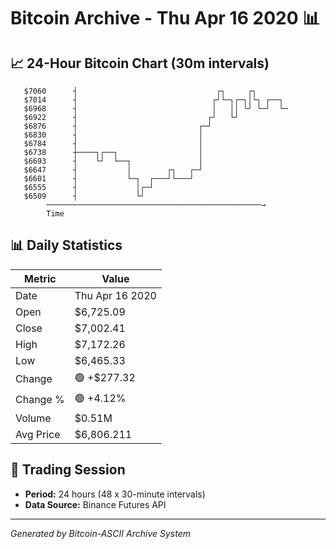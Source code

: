 # Bitcoin Archive - Thu Apr 16 2020 📊

## 📈 24-Hour Bitcoin Chart (30m intervals)

```
   $7060      ┤                               ┌┐     ┌┐        
   $7014      ┤                              ┌┘└─┐┌─┐│└┐ ┌──┐  
   $6968      ┤                              │   ││ └┘ └─┘  └─ 
   $6922      ┤                             ┌┘   └┘            
   $6876      ┤                           ┌─┘                  
   $6830      ┤                           │                    
   $6784      ┤                           │                    
   $6738      ┼────┐┌──┐                  │                    
   $6693      ┤    └┘  └──┐               │                    
   $6647      ┤           │        ┌┐   ┌─┘                    
   $6601      ┤           └─┐  ┌───┘└───┘                      
   $6555      ┤             │┌─┘                               
   $6509      ┤             └┘                                 
        ────────────────────────────────────────────────→
        Time
```

## 📊 Daily Statistics

| Metric | Value |
|--------|-------|
| Date | Thu Apr 16 2020 |
| Open | $6,725.09 |
| Close | $7,002.41 |
| High | $7,172.26 |
| Low | $6,465.33 |
| Change | 🟢 +$277.32 |
| Change % | 🟢 +4.12% |
| Volume | $0.51M |
| Avg Price | $6,806.211 |

## 📅 Trading Session

- **Period:** 24 hours (48 x 30-minute intervals)
- **Data Source:** Binance Futures API

---
*Generated by Bitcoin-ASCII Archive System*
